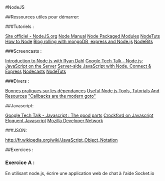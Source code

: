#NodeJS

##Ressources utiles pour démarrer:

###Tutoriels :

[Site officiel - NodeJS.org](http://nodejs.org/)
[Node Manual](http://nodemanual.org/latest/)
[Node Packaged Modules](https://npmjs.org/)
[NodeTuts](http://nodetuts.com/)
[How to Node](http://howtonode.org/)
[Blog rolling with mongoDB, express and Node.js](http://howtonode.org/express-mongodb)
[NodeBits](http://www.nodebits.org/)

###Screencasts :

[Introduction to Node.js with Ryan Dahl](http://www.youtube.com/watch?v=jo_B4LTHi3I)
[Google Tech Talk - Node.js: JavaScript on the Server](http://www.youtube.com/watch?v=F6k8lTrAE2g)
[Server-side JavaScript with Node, Connect & Express](http://vimeo.com/18077379)
[Nodecasts](http://nodecasts.net/)
[NodeTuts](http://nodetuts.com/)


###Divers :

[Bonnes pratiques sur les dépendances](http://blog.nodejitsu.com/package-dependencies-done-right)
[Useful Node.js Tools, Tutorials And Resources](http://coding.smashingmagazine.com/2011/09/16/useful-node-js-tools-tutorials-and-resources/)
["Callbacks are the modern goto"](http://elm-lang.org/learn/Escape-from-Callback-Hell.elm)

##Javascript:

[Google Tech Talk - Javascript : The good parts](http://www.youtube.com/watch?v=hQVTIJBZook)
[Crockford on Javascript](http://yuiblog.com/crockford/)
[Eloquent Javascript](http://eloquentjavascript.net/)
[Mozilla Developer Network](https://developer.mozilla.org/en-US/docs/JavaScript)

###JSON:

http://fr.wikipedia.org/wiki/JavaScript_Object_Notation

##Exercices :

### Exercice A :
En utilisant node.js, écrire une application web de chat à l'aide Socket.io